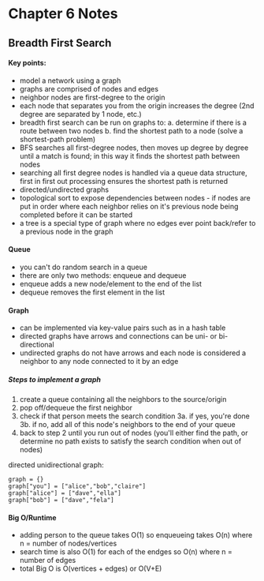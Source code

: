# Chapter 6 Notes

## Breadth First Search

#### Key points:
- model a network using a graph
- graphs are comprised of nodes and edges
- neighbor nodes are first-degree to the origin
- each node that separates you from the origin increases the degree (2nd degree are separated by 1 node, etc.)
- breadth first search can be run on graphs to:
  a. determine if there is a route between two nodes
  b. find the shortest path to a node (solve a shortest-path problem)
- BFS searches all first-degree nodes, then moves up degree by degree until a match is found; in this way it finds the shortest path between nodes
- searching all first degree nodes is handled via a queue data structure, first in first out processing ensures the shortest path is returned
- directed/undirected graphs
- topological sort to expose dependencies between nodes - if nodes are put in order where each neighbor relies on it's previous node being completed before it can be started
- a tree is a special type of graph where no edges ever point back/refer to a previous node in the graph

#### Queue
- you can't do random search in a queue
- there are only two methods: enqueue and dequeue
- enqueue adds a new node/element to the end of the list
- dequeue removes the first element in the list

#### Graph
- can be implemented via key-value pairs such as in a hash table
- directed graphs have arrows and connections can be uni- or bi-directional
- undirected graphs do not have arrows and each node is considered a neighbor to any node connected to it by an edge

##### Steps to implement a graph
1. create a queue containing all the neighbors to the source/origin
2. pop off/dequeue the first neighbor
3. check if that person meets the search condition
3a. if yes, you're done
3b. if no, add all of this node's neighbors to the end of your queue
4. back to step 2 until you run out of nodes (you'll either find the path, or determine no path exists to satisfy the search condition when out of nodes)


directed unidirectional graph:
```python2
graph = {}
graph["you"] = ["alice","bob","claire"]
graph["alice"] = ["dave","ella"]
graph["bob"] = ["dave","fela"]
```


#### Big O/Runtime

- adding person to the queue takes O(1) so enqueueing takes O(n) where n = number of nodes/vertices
- search time is also O(1) for each of the endges so O(n) where n = number of edges
- total Big O is O(vertices + edges) or O(V+E)

